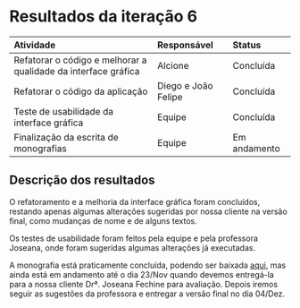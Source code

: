 # Resultados da iteração 6 #

| **Atividade** | **Responsável** | **Status** |
|:--------------|:----------------|:-----------|
|Refatorar o código e melhorar a qualidade da interface gráfica|Alcione          |Concluída   |
|Refatorar o código da aplicação|Diego e João Felipe|Concluída   |
|Teste de usabilidade da interface gráfica|Equipe           |Concluída   |
|Finalização da escrita de monografias|Equipe           |Em andamento |

## Descrição dos resultados ##

O refatoramento e a melhoria da interface gráfica foram concluídos, restando apenas algumas alterações sugeridas por nossa cliente na versão final, como mudanças de nome e de alguns textos.

Os testes de usabilidade foram feitos pela equipe e pela professora Joseana, onde foram sugeridas algumas alterações já executadas.

A monografia está praticamente concluída, podendo ser baixada [aqui](http://larbc.googlecode.com/files/MonografiaMeuLar.doc), mas ainda está em andamento até o dia 23/Nov quando devemos entregá-la para a nossa cliente Drª. Joseana Fechine para avaliação. Depois iremos seguir as sugestões da professora e entregar a versão final no dia 04/Dez.